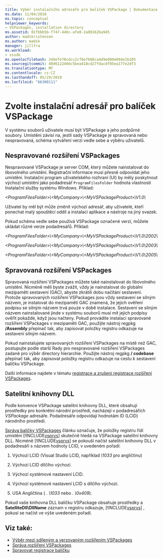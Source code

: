 ```yaml
---
title: Výběr instalačního adresáře pro balíček VSPackage | Dokumentace Microsoftu
ms.date: 11/04/2016
ms.topic: conceptual
helpviewer_keywords:
- VSPackages, installation directory
ms.assetid: 01fbbb5b-f747-446c-afe0-2a081626a945
author: madskristensen
ms.author: madsk
manager: jillfra
ms.workload:
- vssdk
ms.openlocfilehash: 249efe70cdcc2cf8ef600ca4d9e009e094e1b105
ms.sourcegitcommit: 40d612240dc5bea418cd27fdacdf85ea177e2df3
ms.translationtype: MT
ms.contentlocale: cs-CZ
ms.lasthandoff: 05/29/2019
ms.locfileid: "66309111"
---
```

# <a name="choose-the-installation-directory-for-a-vspackage"></a>Zvolte instalační adresář pro balíček VSPackage
V systému souborů uživatele musí být VSPackage a jeho podpůrné soubory. Umístění závisí na, jestli sady VSPackage je spravovaná nebo nespravovaná, schéma vytváření verzí vedle sebe a výběru uživatelů.

## <a name="unmanaged-vspackages"></a>Nespravované rozšíření VSPackages
 Nespravované VSPackage je server COM, který můžete nainstalovat do libovolného umístění. Registrační informace musí přesně odpovídat jeho umístění. Instalační program uživatelského rozhraní (UI) by měly poskytnout výchozí umístění jako podadresář `ProgramFilesFolder` hodnota vlastnosti Instalační služby systému Windows. Příklad:

*&lt;ProgramFilesFolder&gt;\\&lt;MyCompany&gt;\\&lt;MyVSPackageProduct&gt;\V1.0\\*

 Uživatel by měl být může změnit výchozí adresář, aby uživatelé, kteří ponechat malý spouštěcí oddíl a instalaci aplikace a nástroje na jiný svazek.

 Pokud schéma vedle sebe používá VSPackage označené verzí, můžete ukládat různé verze podadresářů. Příklad:

 *&lt;ProgramFilesFolder&gt;\\&lt;MyCompany&gt;\\&lt;MyVSPackageProduct&gt;\\V1.0\\2002\\*

 *&lt;ProgramFilesFolder&gt;\\&lt;MyCompany&gt;\\&lt;MyVSPackageProduct&gt;\\V1.0\\2003\\*

 *&lt;ProgramFilesFolder&gt;\\&lt;MyCompany&gt;\\&lt;MyVSPackageProduct&gt;\\V1.0\\2005\\*

## <a name="managed-vspackages"></a>Spravovaná rozšíření VSPackages
 Spravovaná rozšíření VSPackages můžete také nainstalovat do libovolného umístění. Nicméně měli byste zvážit, vždy je nainstalovat do globální mezipaměti sestavení (GAC), abyste zkrátili dobu načítání sestavení. Protože spravovaných rozšíření VSPackages jsou vždy sestavení se silným názvem, je instalovat do mezipaměti GAC znamená, že jejich ověření podpisu se silným názvem trvá pouze v době instalace. Sestavení se silným názvem nainstalované jinde v systému souborů musí mít jejich podpisy ověřit pokaždé, když jsou načteny. Pokud provádíte instalaci spravované rozšíření VSPackages v mezipaměti GAC, použijte nástroj regpkg **/Assembly** přepínač tak, aby zapisovat položky registru odkazuje na sestavení silným názvem.

 Pokud nainstalujete spravovaných rozšíření VSPackages na místě než GAC, postupujte podle starší Rady pro nespravované rozšíření VSPackages zadané pro výběr directory hierarchie. Použijte nástroj regpkg **/ codebase** přepínač tak, aby zapisovat položky registru odkazuje na cestu k sestavení balíčku VSPackage.

 Další informace najdete v tématu [registrace a zrušení registrace rozšíření VSPackages](../../extensibility/registering-and-unregistering-vspackages.md).

## <a name="satellite-dlls"></a>Satelitní knihovny DLL
 Podle konvence VSPackage satelitní knihovny DLL, které obsahují prostředky pro konkrétní národní prostředí, nacházejí v podadresářích *VSPackage* adresáře. Podadresáře odpovídají hodnotám ID (LCID) národního prostředí.

 [Správa balíčky VSPackages](../../extensibility/managing-vspackages.md) článku označuje, že položky registru řídí umístění [!INCLUDE[vsprvs](../../code-quality/includes/vsprvs_md.md)] skutečně hledá na VSPackage satelitní knihovny DLL. Nicméně [!INCLUDE[vsprvs](../../code-quality/includes/vsprvs_md.md)] se pokouší načíst satelitní knihovny DLL v podadresáři s názvem hodnoty LCID, v uvedeném pořadí:

1. Výchozí LCID (Visual Studio LCID, například *\1033* pro angličtinu)

2. Výchozí LCID dílčího výchozí.

3. Výchozí systémové nastavení LCID.

4. Výchozí systémové nastavení LCID s dílčího výchozí.

5. USA Angličtina ( *. \1033* nebo *. \0x409*).

Pokud vaše knihovna DLL balíčku VSPackage obsahuje prostředky a **SatelliteDll\DllName** záznam v registru odkazuje, [!INCLUDE[vsprvs](../../code-quality/includes/vsprvs_md.md)] , pokusí se načíst ve výše uvedeném pořadí.

## <a name="see-also"></a>Viz také:
- [Výběr mezi sdíleným a verzovaným rozšířením VSPackages](../../extensibility/choosing-between-shared-and-versioned-vspackages.md)
- [Správa rozšíření VSPackages](../../extensibility/managing-vspackages.md)
- [Spravovat registrace balíčku](https://msdn.microsoft.com/library/f69e0ea3-6a92-4639-8ca9-4c9c210e58a1)
